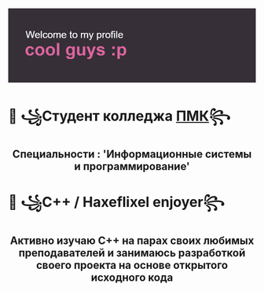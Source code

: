 # ![](https://github.com/k11sann/k11sann/blob/main/header.png) 
<h1 align="left">🌷 ꧁Cтудент колледжа <a href="https://sielom.ru/pytach-college/sveden">ПМК</a>꧂</h1>
<h2 align="center">Специальности : 'Информационные системы и программирование'</h2>
<h1 align="left">🌷 ꧁C++ / Haxeflixel enjoyer꧂</h1>
<h2 align="center">Активно изучаю C++ на парах своих любимых преподавателей 
и занимаюсь разработкой своего проекта на основе открытого исходного кода</h2>
<!---
k11sann/k11sann is a ✨ special ✨ repository because its `README.md` (this file) appears on your GitHub profile.
You can click the Preview link to take a look at your changes.
--->

